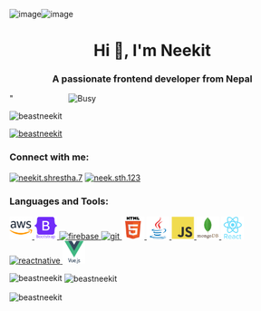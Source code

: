 ![image](https://github.com/user-attachments/assets/2b7195e0-98f3-474f-9924-211b78922fa1)![image](https://github.com/user-attachments/assets/156bd78a-8cee-44e4-a9bb-f173b307242d)

<h1 align="center">Hi 👋, I'm Neekit</h1>
<h3 align="center">A passionate frontend developer from Nepal</h3>
<img align="right" alt="Busy" width="400px" src="![image](https://github.com/user-attachments/assets/5ae38d1a-bb92-4430-8d6f-14cafce0ee1c)">
"
<p align="left"> <img src="https://komarev.com/ghpvc/?username=beastneekit&label=Profile%20views&color=0e75b6&style=flat" alt="beastneekit" /> </p>

<p align="left"> <a href="https://github.com/ryo-ma/github-profile-trophy"><img src="https://github-profile-trophy.vercel.app/?username=beastneekit" alt="beastneekit" /></a> </p>

<h3 align="left">Connect with me:</h3>
<p align="left">
<a href="https://fb.com/neekit.shrestha.7" target="blank"><img align="center" src="https://raw.githubusercontent.com/rahuldkjain/github-profile-readme-generator/master/src/images/icons/Social/facebook.svg" alt="neekit.shrestha.7" height="30" width="40" /></a>
<a href="https://instagram.com/neek.sth.123" target="blank"><img align="center" src="https://raw.githubusercontent.com/rahuldkjain/github-profile-readme-generator/master/src/images/icons/Social/instagram.svg" alt="neek.sth.123" height="30" width="40" /></a>
</p>

<h3 align="left">Languages and Tools:</h3>
<p align="left"> <a href="https://aws.amazon.com" target="_blank" rel="noreferrer"> <img src="https://raw.githubusercontent.com/devicons/devicon/master/icons/amazonwebservices/amazonwebservices-original-wordmark.svg" alt="aws" width="40" height="40"/> </a> <a href="https://getbootstrap.com" target="_blank" rel="noreferrer"> <img src="https://raw.githubusercontent.com/devicons/devicon/master/icons/bootstrap/bootstrap-plain-wordmark.svg" alt="bootstrap" width="40" height="40"/> </a> <a href="https://firebase.google.com/" target="_blank" rel="noreferrer"> <img src="https://www.vectorlogo.zone/logos/firebase/firebase-icon.svg" alt="firebase" width="40" height="40"/> </a> <a href="https://git-scm.com/" target="_blank" rel="noreferrer"> <img src="https://www.vectorlogo.zone/logos/git-scm/git-scm-icon.svg" alt="git" width="40" height="40"/> </a> <a href="https://www.w3.org/html/" target="_blank" rel="noreferrer"> <img src="https://raw.githubusercontent.com/devicons/devicon/master/icons/html5/html5-original-wordmark.svg" alt="html5" width="40" height="40"/> </a> <a href="https://www.java.com" target="_blank" rel="noreferrer"> <img src="https://raw.githubusercontent.com/devicons/devicon/master/icons/java/java-original.svg" alt="java" width="40" height="40"/> </a> <a href="https://developer.mozilla.org/en-US/docs/Web/JavaScript" target="_blank" rel="noreferrer"> <img src="https://raw.githubusercontent.com/devicons/devicon/master/icons/javascript/javascript-original.svg" alt="javascript" width="40" height="40"/> </a> <a href="https://www.mongodb.com/" target="_blank" rel="noreferrer"> <img src="https://raw.githubusercontent.com/devicons/devicon/master/icons/mongodb/mongodb-original-wordmark.svg" alt="mongodb" width="40" height="40"/> </a> <a href="https://reactjs.org/" target="_blank" rel="noreferrer"> <img src="https://raw.githubusercontent.com/devicons/devicon/master/icons/react/react-original-wordmark.svg" alt="react" width="40" height="40"/> </a> <a href="https://reactnative.dev/" target="_blank" rel="noreferrer"> <img src="https://reactnative.dev/img/header_logo.svg" alt="reactnative" width="40" height="40"/> </a> <a href="https://vuejs.org/" target="_blank" rel="noreferrer"> <img src="https://raw.githubusercontent.com/devicons/devicon/master/icons/vuejs/vuejs-original-wordmark.svg" alt="vuejs" width="40" height="40"/> </a> </p>

<p><img align="left" src="https://github-readme-stats.vercel.app/api/top-langs?username=beastneekit&show_icons=true&locale=en&layout=compact" alt="beastneekit" /></p>

<p>&nbsp;<img align="center" src="https://github-readme-stats.vercel.app/api?username=beastneekit&show_icons=true&locale=en" alt="beastneekit" /></p>

<p><img align="center" src="https://github-readme-streak-stats.herokuapp.com/?user=beastneekit&" alt="beastneekit" /></p>


